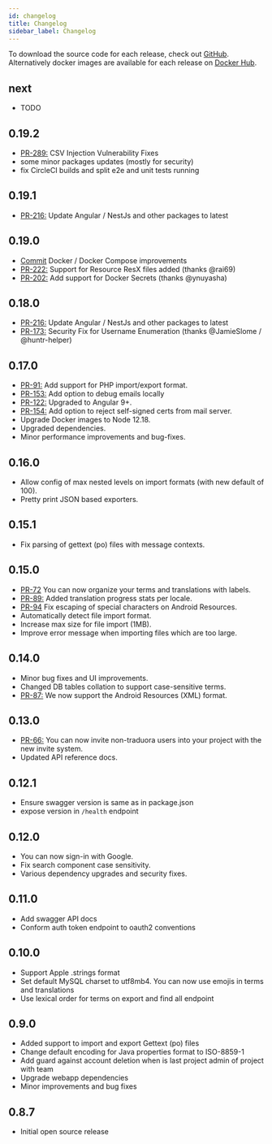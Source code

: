 ```yaml
---
id: changelog
title: Changelog
sidebar_label: Changelog
---
```


To download the source code for each release, check out [GitHub](https://github.com/ever-co/ever-traduora/releases). Alternatively docker images are available for each release on [Docker Hub](https://cloud.docker.com/u/everco/repository/docker/everco/ever-traduora).

## next

- TODO

## 0.19.2

- [PR-289:](https://github.com/ever-co/ever-traduora/pull/289) CSV Injection Vulnerability Fixes
- some minor packages updates (mostly for security)
- fix CircleCI builds and split e2e and unit tests running

## 0.19.1

- [PR-216:](https://github.com/ever-co/ever-traduora/pull/253) Update Angular / NestJs and other packages to latest

## 0.19.0

- [Commit](https://github.com/ever-co/ever-traduora/commit/7173276f9c049f4a8db7e7bf47fa27667421ab2c) Docker / Docker Compose improvements
- [PR-222:](https://github.com/ever-co/ever-traduora/pull/222) Support for Resource ResX files added (thanks @rai69)
- [PR-202:](https://github.com/ever-co/ever-traduora/pull/202) Add support for Docker Secrets (thanks @ynuyasha)

## 0.18.0

- [PR-216:](https://github.com/ever-co/ever-traduora/pull/216) Update Angular / NestJs and other packages to latest
- [PR-173:](https://github.com/ever-co/ever-traduora/pull/173) Security Fix for Username Enumeration (thanks @JamieSlome / @huntr-helper)

## 0.17.0

- [PR-91:](https://github.com/ever-co/ever-traduora/pull/91) Add support for PHP import/export format.
- [PR-153:](https://github.com/ever-co/ever-traduora/pull/153) Add option to debug emails locally
- [PR-122:](https://github.com/ever-co/ever-traduora/pull/122) Upgraded to Angular 9+.
- [PR-154:](https://github.com/ever-co/ever-traduora/pull/154) Add option to reject self-signed certs from mail server.
- Upgrade Docker images to Node 12.18.
- Upgraded dependencies.
- Minor performance improvements and bug-fixes.

## 0.16.0

- Allow config of max nested levels on import formats (with new default of 100).
- Pretty print JSON based exporters.

## 0.15.1

- Fix parsing of gettext (po) files with message contexts.

## 0.15.0

- [PR-72](https://github.com/ever-co/ever-traduora/pull/72) You can now organize your terms and translations with labels.
- [PR-89:](https://github.com/ever-co/ever-traduora/pull/89) Added translation progress stats per locale.
- [PR-94](https://github.com/ever-co/ever-traduora/pull/94) Fix escaping of special characters on Android Resources.
- Automatically detect file import format.
- Increase max size for file import (1MB).
- Improve error message when importing files which are too large.

## 0.14.0

- Minor bug fixes and UI improvements.
- Changed DB tables collation to support case-sensitive terms.
- [PR-87:](https://github.com/ever-co/ever-traduora/pull/87) We now support the Android Resources (XML) format.

## 0.13.0

- [PR-66:](https://github.com/ever-co/ever-traduora/pull/66) You can now invite non-traduora users into your project with the new invite system.
- Updated API reference docs.

## 0.12.1

- Ensure swagger version is same as in package.json
- expose version in `/health` endpoint

## 0.12.0

- You can now sign-in with Google.
- Fix search component case sensitivity.
- Various dependency upgrades and security fixes.

## 0.11.0

- Add swagger API docs
- Conform auth token endpoint to oauth2 conventions

## 0.10.0

- Support Apple .strings format
- Set default MySQL charset to utf8mb4. You can now use emojis in terms and translations
- Use lexical order for terms on export and find all endpoint

## 0.9.0

- Added support to import and export Gettext (po) files
- Change default encoding for Java properties format to ISO-8859-1
- Add guard against account deletion when is last project admin of project with team
- Upgrade webapp dependencies
- Minor improvements and bug fixes

## 0.8.7

- Initial open source release
